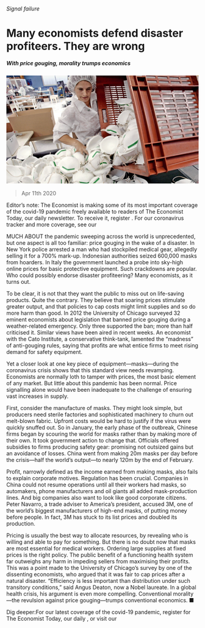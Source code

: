 ###### Signal failure

# Many economists defend disaster profiteers. They are wrong 

##### With price gouging, morality trumps economics 

![image](images/20200411_FNP001_0.jpg) 

> Apr 11th 2020 

Editor’s note: The Economist is making some of its most important coverage of the covid-19 pandemic freely available to readers of The Economist Today, our daily newsletter. To receive it, register . For our coronavirus tracker and more coverage, see our 

MUCH ABOUT the pandemic sweeping across the world is unprecedented, but one aspect is all too familiar: price gouging in the wake of a disaster. In New York police arrested a man who had stockpiled medical gear, allegedly selling it for a 700% mark-up. Indonesian authorities seized 600,000 masks from hoarders. In Italy the government launched a probe into sky-high online prices for basic protective equipment. Such crackdowns are popular. Who could possibly endorse disaster profiteering? Many economists, as it turns out.

To be clear, it is not that they want the public to miss out on life-saving products. Quite the contrary. They believe that soaring prices stimulate greater output, and that policies to cap costs might limit supplies and so do more harm than good. In 2012 the University of Chicago surveyed 32 eminent economists about legislation that banned price gouging during a weather-related emergency. Only three supported the ban; more than half criticised it. Similar views have been aired in recent weeks. An economist with the Cato Institute, a conservative think-tank, lamented the “madness” of anti-gouging rules, saying that profits are what entice firms to meet rising demand for safety equipment.


Yet a closer look at one key piece of equipment—masks—during the coronavirus crisis shows that this standard view needs revamping. Economists are normally loth to tamper with prices, the most basic element of any market. But little about this pandemic has been normal. Price signalling alone would have been inadequate to the challenge of ensuring vast increases in supply.

First, consider the manufacture of masks. They might look simple, but producers need sterile factories and sophisticated machinery to churn out melt-blown fabric. Upfront costs would be hard to justify if the virus were quickly snuffed out. So in January, the early phase of the outbreak, Chinese firms began by scouring the world for masks rather than by making more of their own. It took government action to change that. Officials offered subsidies to firms producing safety gear: promising not outsized gains but an avoidance of losses. China went from making 20m masks per day before the crisis—half the world’s output—to nearly 120m by the end of February.

Profit, narrowly defined as the income earned from making masks, also fails to explain corporate motives. Regulation has been crucial. Companies in China could not resume operations until all their workers had masks, so automakers, phone manufacturers and oil giants all added mask-production lines. And big companies also want to look like good corporate citizens. Peter Navarro, a trade adviser to America’s president, accused 3M, one of the world’s biggest manufacturers of high-end masks, of putting money before people. In fact, 3M has stuck to its list prices and doubled its production.

Pricing is usually the best way to allocate resources, by revealing who is willing and able to pay for something. But there is no doubt now that masks are most essential for medical workers. Ordering large supplies at fixed prices is the right policy. The public benefit of a functioning health system far outweighs any harm in impeding sellers from maximising their profits. This was a point made to the University of Chicago’s survey by one of the dissenting economists, who argued that it was fair to cap prices after a natural disaster. “Efficiency is less important than distribution under such transitory conditions,” said Angus Deaton, now a Nobel laureate. In a global health crisis, his argument is even more compelling. Conventional morality—the revulsion against price gouging—trumps conventional economics. ■

Dig deeper:For our latest coverage of the covid-19 pandemic, register for The Economist Today, our daily , or visit our 

